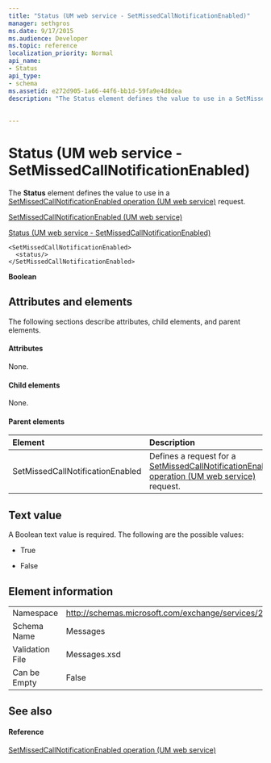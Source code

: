 ```yaml
---
title: "Status (UM web service - SetMissedCallNotificationEnabled)"
manager: sethgros
ms.date: 9/17/2015
ms.audience: Developer
ms.topic: reference
localization_priority: Normal
api_name:
- Status
api_type:
- schema
ms.assetid: e272d905-1a66-44f6-bb1d-59fa9e4d8dea
description: "The Status element defines the value to use in a SetMissedCallNotificationEnabled operation (UM web service) request."
 
 
---
```


# Status (UM web service - SetMissedCallNotificationEnabled)

The **Status** element defines the value to use in a [SetMissedCallNotificationEnabled operation (UM web service)](setmissedcallnotificationenabled-operation-um-web-service.md) request. 
  
[SetMissedCallNotificationEnabled (UM web service)](setmissedcallnotificationenabled-um-web-service.md)
  
[Status (UM web service - SetMissedCallNotificationEnabled)](status-um-web-servicesetmissedcallnotificationenabled.md)
  
```
<SetMissedCallNotificationEnabled>
  <status/>
</SetMissedCallNotificationEnabled>
```

 **Boolean**
## Attributes and elements

The following sections describe attributes, child elements, and parent elements.
  
#### Attributes

None.
  
#### Child elements

None.
  
#### Parent elements

|**Element**|**Description**|
|:-----|:-----|
|SetMissedCallNotificationEnabled  <br/> |Defines a request for a [SetMissedCallNotificationEnabled operation (UM web service)](setmissedcallnotificationenabled-operation-um-web-service.md) request.  <br/> |
   
## Text value

A Boolean text value is required. The following are the possible values:
  
- True
    
- False
    
## Element information

|||
|:-----|:-----|
|Namespace  <br/> |http://schemas.microsoft.com/exchange/services/2006/messages  <br/> |
|Schema Name  <br/> |Messages  <br/> |
|Validation File  <br/> |Messages.xsd  <br/> |
|Can be Empty  <br/> |False  <br/> |
   
## See also

#### Reference

[SetMissedCallNotificationEnabled operation (UM web service)](setmissedcallnotificationenabled-operation-um-web-service.md)

